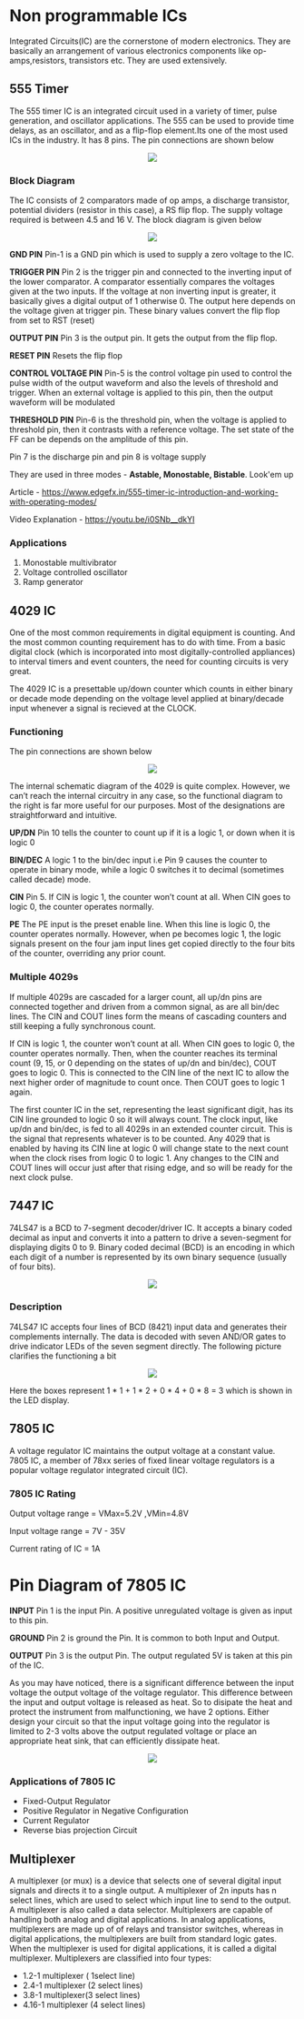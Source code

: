 # Non programmable ICs

Integrated Circuits(IC) are the cornerstone of modern electronics. They are basically an arrangement of various electronics components like op-amps,resistors, transistors etc. They are used extensively. 

## 555 Timer 

The 555 timer IC is an integrated circuit used in a variety of timer, pulse generation, and
oscillator applications. The 555 can be used to provide time delays, as an oscillator, and
as a flip-flop element.Its one of the most used ICs in the industry. It has 8 pins. The pin connections are shown below

<p align="center">
<img src="https://user-images.githubusercontent.com/58845531/79270221-56e42d80-7ebb-11ea-98f9-c61f02d35f8a.png"/>
</p> 

### Block Diagram

The IC consists of 2 comparators made of op amps, a discharge transistor, potential dividers (resistor in this case), a RS flip flop. The supply voltage required is between 4.5 and 16 V. The block diagram is given below

<p align="center">
<img src="https://user-images.githubusercontent.com/58845531/79270640-20f37900-7ebc-11ea-9a36-8fcd124b9145.png"/>
</p> 

__GND PIN__
Pin-1 is a GND pin which is used to supply a zero voltage to the IC.

__TRIGGER PIN__
Pin 2 is the trigger pin and connected to the inverting input of the lower comparator. A comparator essentially compares the voltages given at the two inputs. If the voltage at non inverting input is greater, it basically gives a digital output of 1 otherwise 0. The output here depends on the voltage given at trigger pin. These binary values convert the flip flop from set to RST (reset)

__OUTPUT PIN__
Pin 3 is the output pin. It gets the output from the flip flop.

__RESET PIN__
Resets the flip flop

__CONTROL VOLTAGE PIN__
Pin-5 is the control voltage pin used to control the pulse width of the output waveform and also the levels of threshold and trigger. When an external voltage is applied to this pin, then the output waveform will be modulated

__THRESHOLD PIN__
Pin-6 is the threshold pin, when the voltage is applied to threshold pin, then it contrasts with a reference voltage. The set state of the FF can be depends on the amplitude of this pin.

Pin 7 is the discharge pin and pin 8 is voltage supply

They are used in three modes - __Astable, Monostable, Bistable__. Look'em up

Article - https://www.edgefx.in/555-timer-ic-introduction-and-working-with-operating-modes/

Video Explanation - https://youtu.be/i0SNb__dkYI

### Applications
1. Monostable multivibrator
2. Voltage controlled oscillator
3. Ramp generator

## 4029 IC

One of the most common requirements in digital equipment is counting. And the most
common counting requirement has to do with time. From a basic digital clock (which
is incorporated into most digitally-controlled appliances) to interval timers and event
counters, the need for counting circuits is very great.

The 4029 IC is a presettable up/down counter which counts in either binary or decade mode depending on the voltage
level applied at binary/decade input whenever a signal is recieved at the CLOCK. 

### Functioning
The pin connections are shown below

<p align="center">
<img src="https://user-images.githubusercontent.com/58845531/79280375-d5e26180-7ecd-11ea-8fce-5c1838e54a22.png"/>
</p> 


The internal schematic diagram of the 4029 is quite complex. However, we can’t reach the internal circuitry in any
case, so the functional diagram to the right is far more useful for our purposes.
Most of the designations are straightforward and intuitive.

__UP/DN__ 
Pin 10 tells the counter to count up if it is a logic 1, or down when it is logic 0

__BIN/DEC__
A logic 1 to the bin/dec input i.e Pin 9 causes the counter to operate in binary mode, while a logic 0 switches it to decimal (sometimes called decade) mode.

__CIN__
Pin 5. If CIN is logic 1, the counter won’t count at all. When CIN goes to logic 0, the counter operates normally.

__PE__
The PE input is the preset enable line. When this line is logic 0, the counter operates normally. However, when pe becomes logic 1, the logic signals present on the four jam input lines get copied directly to the four bits of the counter, overriding any prior count.

### Multiple 4029s
If multiple 4029s are cascaded for a larger count, all up/dn pins are connected together and driven from a common signal, as are all bin/dec lines. The CIN and COUT lines form the means of cascading counters and still keeping a fully synchronous count. 

If CIN is logic 1, the counter won’t count at all. When CIN goes to logic 0, the counter operates normally. Then, when the counter reaches its terminal count (9, 15, or 0 depending on the states of up/dn and bin/dec), COUT goes to logic 0. This is connected to the CIN line of the next IC to allow the next higher order of magnitude to count once. Then COUT goes to logic 1 again. 

The first counter IC in the set, representing the least significant digit, has its CIN line grounded to logic 0 so it will always count. The clock input, like up/dn and bin/dec, is fed to all 4029s in an extended counter circuit. This is the signal that represents whatever is to be counted. Any 4029 that is enabled by having its CIN line at logic 0 will change state to the next count when the clock rises from logic 0 to logic 1. Any changes to the CIN and COUT lines will occur just after that rising edge, and so will be ready for the next clock pulse.

## 7447 IC
74LS47 is a BCD to 7-segment decoder/driver IC. It accepts a binary coded decimal as input and converts it into a pattern to drive a seven-segment for displaying digits 0 to 9. Binary coded decimal (BCD) is an encoding in which each digit of a number is represented by its own binary sequence (usually of four bits).

<p align="center">
<img src="https://user-images.githubusercontent.com/58845531/79281587-af71f580-7ed0-11ea-875c-7778e023ca34.png"/>
</p> 

### Description
74LS47 IC accepts four lines of BCD (8421) input data and generates their complements internally. The data is decoded with seven AND/OR gates to drive indicator LEDs of the seven segment directly. The following picture clarifies the functioning a bit

<p align="center">
<img src="https://user-images.githubusercontent.com/58845531/79281751-07a8f780-7ed1-11ea-9dd6-a2e09b48ff55.png"/>
</p> 

Here the boxes represent 1 * 1 + 1 * 2 + 0 * 4 + 0 * 8 = 3 which is shown in the LED display.

## 7805 IC
A voltage regulator IC maintains the output voltage at a constant value. 7805 IC, a member of 78xx series of fixed linear voltage regulators is a popular voltage regulator integrated circuit (IC).

### 7805 IC Rating

Output voltage range = VMax=5.2V ,VMin=4.8V

Input voltage range = 7V - 35V 

Current rating of IC = 1A 

 # Pin Diagram of 7805 IC
**INPUT** Pin 1 is the input Pin. A positive unregulated voltage is given as input to this pin.

**GROUND** Pin 2 is ground the Pin. It is common to both Input and Output.

**OUTPUT** Pin 3 is the output Pin. The output regulated 5V is taken at this pin of the IC.

As you may have noticed, there is a significant difference between the input voltage the output voltage of the voltage regulator. This difference between the input and output voltage is released as heat. So to disipate the heat and protect the instrument from malfunctioning, we have 2 options. Either design your circuit so that the input voltage going into the regulator is limited to 2-3 volts above the output regulated voltage or place an appropriate heat sink, that can efficiently dissipate heat.

<p align="center">
<img src="https://user-images.githubusercontent.com/58845531/79285522-712e0380-7edb-11ea-80a2-c3e8fc5885d8.png"/>
</p> 

### Applications of 7805 IC
 * Fixed-Output Regulator
 * Positive Regulator in Negative Configuration
 * Current Regulator
 * Reverse bias projection Circuit
 
 ## Multiplexer
 A multiplexer (or mux) is a device that selects one of several digital input signals and directs it to a single output. A multiplexer of 2n inputs has n select lines, which are used to select which input line to send to the output. A multiplexer is also called a data selector. Multiplexers are capable of handling both analog and digital applications. In analog applications, multiplexers are made up of of relays and transistor switches, whereas in digital applications, the multiplexers are built from standard logic gates. When the multiplexer is used for digital applications, it is called a digital multiplexer. Multiplexers are classified into four types:
 
 * 1.2-1 multiplexer ( 1select line)
 * 2.4-1 multiplexer (2 select lines)
 * 3.8-1 multiplexer(3 select lines)
 * 4.16-1 multiplexer (4 select lines)

